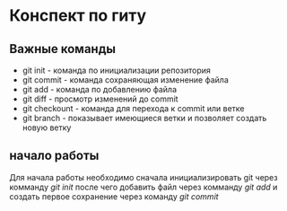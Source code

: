 # Конспект по гиту
## Важные команды
* git init - команда по инициализации репозитория
* git commit - команда сохраняющая изменение файла
* git add - команда по добавлению файла 
* git diff - просмотр изменений до commit
* git checkount - команда для перехода к commit или ветке
* git branch - показывает имеющиеся ветки и позволяет создать новую ветку
## начало работы 
Для начала работы необходимо сначала инициализировать git через комманду *git init* 
после чего добавить файл через комманду *git add* 
и создать первое сохранение через команду *git commit* 
